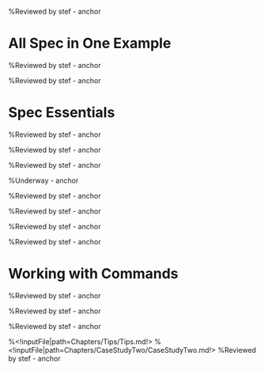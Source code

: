 <!inputFile|path=Chapters/Intro/Intro.md!>
%Reviewed by stef - anchor

# All Spec in One Example

<!inputFile|path=Chapters/FirstContact/FirstContact.md!> 
%Reviewed by stef  - anchor
<!inputFile|path=Chapters/CaseStudyOne/CaseStudyOne.md!>
%Reviewed by stef  - anchor

# Spec Essentials

<!inputFile|path=Chapters/InANutshell/InANutshell.md!> 
%Reviewed by stef  - anchor

<!inputFile|path=Chapters/TestingInSpec/TestingInSpec.md!> 
%Reviewed by stef  - anchor

<!inputFile|path=Chapters/ThreePillarsOfSpec/ThreePillarsOfSpec.md!>
%Reviewed by stef  - anchor

<!inputFile|path=Chapters/Reuse/Reuse.md!> 
%Underway  - anchor

<!inputFile|path=Chapters/ListTreeTable/ListTreeTable.md!>
%Reviewed by stef - anchor

<!inputFile|path=Chapters/ManagingWindow/ManagingWindow.md!>
%Reviewed by stef - anchor

<!inputFile|path=Chapters/LayoutContruction/Layout.md!>
%Reviewed by stef - anchor
<!inputFile|path=Chapters/DynamicPresenter/DynamicPresenter.md!>
%Reviewed by stef - anchor

<!inputFile|path=Chapters/MailApp/MailApp.md!>

<!inputFile|path=Chapters/Menus/Menus.md!>

<!inputFile|path=Chapters/Transmissions/Transmission.md!>

<!inputFile|path=Chapters/Style/Style.md!>

<!inputFile|path=Chapters/AthensRoassal/AthensRoassal.md!>

<!inputFile|path=Chapters/InspectorTransmissions/InspectorTransmissions.md!>
<!inputFile|path=Chapters/Inspector/Inspector.md!>

# Working with Commands

<!inputFile|path=Chapters/ContactBook2/ContactBook.md!>
%Reviewed by stef - anchor
<!inputFile|path=Chapters/Commander2/Commander.md!>
%Reviewed by stef - anchor


%Reviewed by stef - anchor

%<!inputFile|path=Chapters/Tips/Tips.md!>
%<!inputFile|path=Chapters/CaseStudyTwo/CaseStudyTwo.md!> 
%Reviewed by stef - anchor
